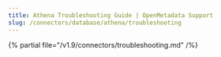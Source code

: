 ```yaml
---
title: Athena Troubleshooting Guide | OpenMetadata Support
slug: /connectors/database/athena/troubleshooting
---
```


{% partial file="/v1.9/connectors/troubleshooting.md" /%}
